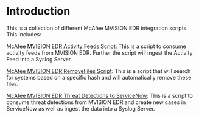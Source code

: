 # Introduction

This is a collection of different McAfee MVISION EDR integration scripts. This includes:

[McAfee MVISION EDR Activity Feeds Script](Activity_Feeds.md): 
This is a script to consume activity feeds from MVISION EDR. Further the script will ingest the Activity Feed into a Syslog Server.

[McAfee MVISION EDR RemoveFiles Script](Remove_File.md): 
This is a script that will search for systems based on a specific hash and will automatically remove these files.

[McAfee MVISION EDR Threat Detections to ServiceNow](threat_detections_snow):
This is a script to consume threat detections from MVISION EDR and create new cases in ServiceNow as well as ingest the data into a Syslog Server.
